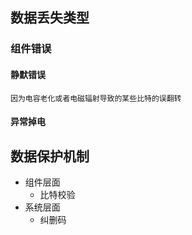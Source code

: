 ## 数据丢失类型
### 组件错误
#### 静默错误
    因为电容老化或者电磁辐射导致的某些比特的误翻转
#### 异常掉电

## 数据保护机制
- 组件层面
  - 比特校验
- 系统层面
  - 纠删码
